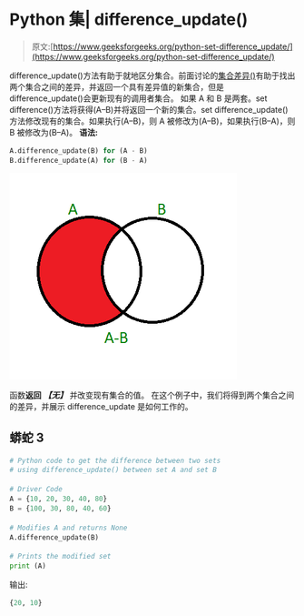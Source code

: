 # Python 集| difference_update()

> 原文:[https://www.geeksforgeeks.org/python-set-difference_update/](https://www.geeksforgeeks.org/python-set-difference_update/)

difference_update()方法有助于就地区分集合。前面讨论的[集合差异()](https://www.geeksforgeeks.org/python-set-difference/)有助于找出两个集合之间的差异，并返回一个具有差异值的新集合，但是 difference_update()会更新现有的调用者集合。
如果 A 和 B 是两套。set difference()方法将获得(A–B)并将返回一个新的集合。set difference_update()方法修改现有的集合。如果执行(A–B)，则 A 被修改为(A–B)，如果执行(B–A)，则 B 被修改为(B–A)。
**语法:**

```py
A.difference_update(B) for (A - B)
B.difference_update(A) for (B - A)
```

![](img/7f9a2cc0c27790726a81e50560b5cf9b.png)

函数**返回** ***【无】*** 并改变现有集合的值。
在这个例子中，我们将得到两个集合之间的差异，并展示 difference_update 是如何工作的。

## 蟒蛇 3

```py
# Python code to get the difference between two sets
# using difference_update() between set A and set B

# Driver Code
A = {10, 20, 30, 40, 80}
B = {100, 30, 80, 40, 60}

# Modifies A and returns None
A.difference_update(B)

# Prints the modified set
print (A)
```

输出:

```py
{20, 10}
```